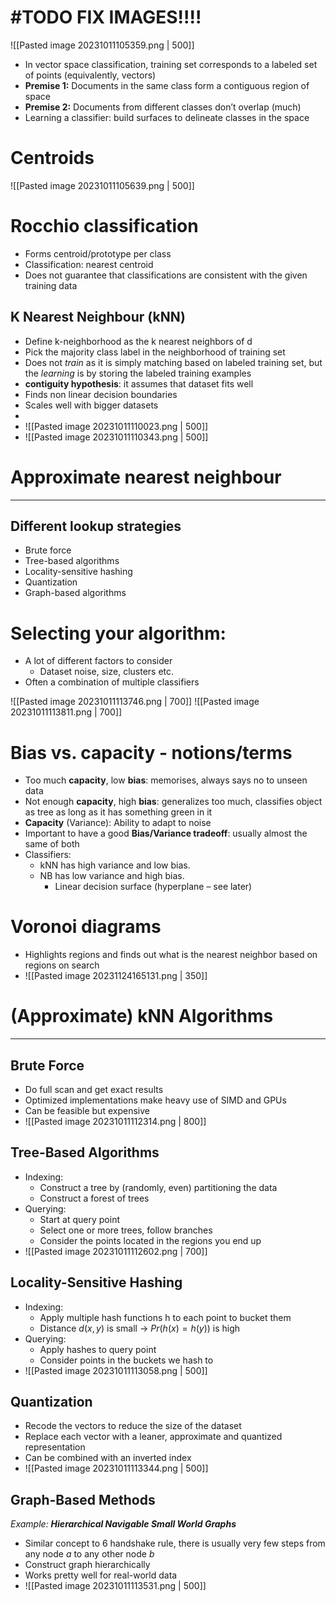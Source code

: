 # #TODO FIX IMAGES!!!!

![[Pasted image 20231011105359.png | 500]]

- In vector space classification, training set corresponds to a labeled set of points (equivalently, vectors)
- **Premise 1:** Documents in the same class form a contiguous region of space
- **Premise 2:** Documents from different classes don’t overlap (much)
- Learning a classifier: build surfaces to delineate classes in the space

# Centroids

![[Pasted image 20231011105639.png | 500]]

# Rocchio classification

- Forms centroid/prototype per class
- Classification: nearest centroid
- Does not guarantee that classifications are consistent with the given training data

## K Nearest Neighbour (kNN)

- Define k-neighborhood as the k nearest neighbors of d
- Pick the majority class label in the neighborhood of training set
- Does not _train_ as it is simply matching based on labeled training set, but the _learning_ is by storing the labeled training examples
- **contiguity hypothesis**: it assumes that dataset fits well
- Finds non linear decision boundaries
- Scales well with bigger datasets
-
- ![[Pasted image 20231011110023.png | 500]]
- ![[Pasted image 20231011110343.png | 500]]

# Approximate nearest neighbour

---

## Different lookup strategies

- Brute force
- Tree-based algorithms
- Locality-sensitive hashing
- Quantization
- Graph-based algorithms

# Selecting your algorithm:

- A lot of different factors to consider
  - Dataset noise, size, clusters etc.
- Often a combination of multiple classifiers

![[Pasted image 20231011113746.png | 700]]
![[Pasted image 20231011113811.png | 700]]

# Bias vs. capacity - notions/terms

- Too much **capacity**, low **bias**: memorises, always says no to unseen data
- Not enough **capacity**, high **bias**: generalizes too much, classifies object as tree as long as it has something green in it
- **Capacity** (Variance): Ability to adapt to noise
- Important to have a good **Bias/Variance tradeoff**: usually almost the same of both
- Classifiers:
  - kNN has high variance and low bias.
  - NB has low variance and high bias.
    - Linear decision surface (hyperplane – see later)

# Voronoi diagrams

- Highlights regions and finds out what is the nearest neighbor based on regions on search
- ![[Pasted image 20231124165131.png | 350]]

# (Approximate) kNN Algorithms

---

## Brute Force

- Do full scan and get exact results
- Optimized implementations make heavy use of SIMD and GPUs
- Can be feasible but expensive
- ![[Pasted image 20231011112314.png | 800]]

## Tree-Based Algorithms

- Indexing:
  - Construct a tree by (randomly, even) partitioning the data
  - Construct a forest of trees
- Querying:
  - Start at query point
  - Select one or more trees, follow branches
  - Consider the points located in the regions you end up
- ![[Pasted image 20231011112602.png | 700]]

## Locality-Sensitive Hashing

- Indexing:
  - Apply multiple hash functions h to each point to bucket them
  - Distance $d(x, y)$ is small → $Pr(h(x) = h(y))$ is high
- Querying:
  - Apply hashes to query point
  - Consider points in the buckets we hash to
- ![[Pasted image 20231011113058.png | 500]]

## Quantization

- Recode the vectors to reduce the size of the dataset
- Replace each vector with a leaner, approximate and quantized representation
- Can be combined with an inverted index
- ![[Pasted image 20231011113344.png | 500]]

## Graph-Based Methods

_Example: **Hierarchical Navigable Small World Graphs**_

- Similar concept to 6 handshake rule, there is usually very few steps from any node $a$ to any other node $b$
- Construct graph hierarchically
- Works pretty well for real-world data
- ![[Pasted image 20231011113531.png | 500]]
